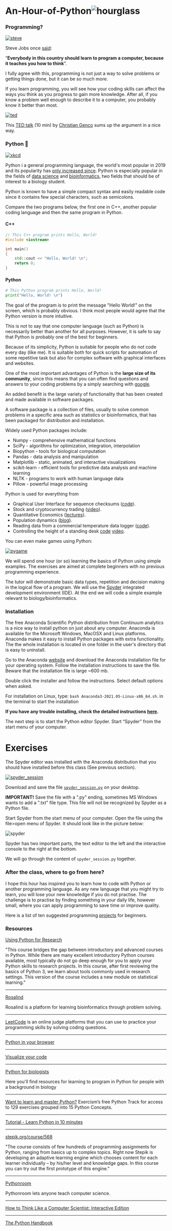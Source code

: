 # An-Hour-of-Python![hourglass](pics/hourglass_small.png)

### Programming?

[![steve](pics/stevejobs.png)](https://youtu.be/IY7EsTnUSxY?t=2)

Steve Jobs once [said](https://youtu.be/IY7EsTnUSxY?t=2):


“**Everybody in this country should learn to program a computer, because it teaches you how to think**”.


I fully agree with this, programming is not just a way to solve problems or getting
things done, but it can be so much more.


If you learn programming, you will see how your coding skills can affect the ways you think
as you progress to gain more knowledge. After all, if you know a problem well enough to describe
it to a computer, you probably know it better than most.



[![ted](pics/ted.png)](https://youtu.be/xfBWk4nw440?t=24)


This [TED talk](https://youtu.be/xfBWk4nw440?t=24) (10 min) by [Christian Genco](https://christian.gen.co/you-should-learn-to-program)
sums up the argument in a nice way.


### Python :snake:

[![xkcd](https://imgs.xkcd.com/comics/python.png)](https://xkcd.com)

Python i a general programming language, the world's most popular in 2019 and its popularity has [only increased since](https://pypl.github.io/PYPL.html). Python is especially popular in the fields of [data science](https://en.wikipedia.org/wiki/Data_science) and [bioinformatics](https://en.wikipedia.org/wiki/Bioinformatics), two fields that should be of interest to a biology student.

Python is known to have a simple compact syntax and easily readable code since it contains few special characters, such as semicolons.

Compare the two programs below, the first one in C++, another popular coding language and then the same program in Python.

#### C++

```C++
// This C++ program prints Hello, World!
#include <iostream>

int main()
{
    std::cout << "Hello, World! \n";
    return 0;
}
```

#### Python

```python
# This Python program prints Hello, World!
print("Hello, World! \n")

```
The goal of the program is to print the message "Hello World!" on the screen, which is probably obvious. I think most people would agree that the Python version is more intuitive.

This is not to say that one computer language (such as Python) is necessarily better than another for all purposes. However, it is safe to say that Python is probably one of the best for beginners.

Because of its simplicity, Python is suitable for people who do not code every day (like me). It is suitable both for quick scripts for automation of some repetitive task but also for complex software with graphical interfaces and websites.


One of the most important advantages of Python is the **large size of its community**, since this means that you can often find questions and answers to your coding problems by a simply searching with [google](https://www.google.com/search?q=loop+over+a+dictionary+python).

An added benefit is the large variety of functionality that has been created and made available in software packages.

A software package is a collection of files, usually to solve common problems in a specific area such as statistics or bioinformatics, that has been packaged for distribution and installation.

Widely used Python packages include:
- Numpy - comprehensive mathematical functions
- SciPy - algorithms for optimization, integration, interpolation
- Biopython - tools for biological computation
- Pandas - data analysis and manipulation
- Matplotlib - static, animated, and interactive visualizations
 - scikit-learn - efficient tools for predictive data analysis and machine learning
 - NLTK - programs to work with human language data
 - Pillow - powerful image processing

Python is used for everything from

- Graphical User Interface for sequence checksums ([code](https://github.com/BjornFJohansson/seguid_calculator)).
- Stock and cryptocurrency trading ([video](https://youtu.be/GdlFhF6gjKo)).
- Quantitative Economics ([lectures](https://quantecon.org/python-lectures)).
- Population dynamics ([blog](https://towardsdatascience.com/building-population-models-in-python-57f9e174d27d)).
- Reading data from a commercial temperature data logger ([code](https://github.com/civic/elitech-datareader)).
- Controlling the height of a standing desk [code](https://pypi.org/project/idasen) [video](https://youtu.be/LEXQOhEzVhE?t=404).


You can even make games using Python:

[![pygame](pics/pygame.gif)](https://www.pygame.org)




We will spend one hour (or so) learning the basics of Python using simple examples. The exercises are aimed at complete beginners with no previous programming experience.

The tutor will demonstrate basic data types, repetition and decision making in the logical flow of a program. We will use the [Spyder](https://www.spyder-ide.org) integrated development environment (IDE). At the end we will code a simple example relevant to biology/bioinformatics.


### Installation


The free Anaconda Scientific Python distribution from Continuum analytics is
a nice way to install python on just about any computer. Anaconda is available for the Microsoft Windows, MacOSX and Linux platforms. Anaconda makes it easy to install Python packages with extra functionality. The the whole installation is located in one folder in the user's directory that is easy to uninstall.


Go to the Anaconda [website](https://store.continuum.io/cshop/anaconda) and
download the Anaconda installation file for your operating system. Follow the installation instructions to save the file.  Beware that the installation file is large ~600 mb.

Double click the installer and follow the instructions. Select default options when asked.

For installation on Linux, type: ```bash Anaconda3-2021.05-Linux-x86_64.sh```. in the terminal to start the installation

**If you have any trouble installing, check the detailed instructions [here](https://docs.anaconda.com/anaconda/install).**

The next step is to start the Python editor Spyder.  Start “Spyder” from the start menu of your computer.

# Exercises

The Spyder editor was installed with the Anaconda distribution that you should have installed before this class (See previous section).



[![spyder_session](pics/BUTTON-d-2.jpg)](https://raw.githubusercontent.com/BjornFJohansson/An-Hour-of-Python/main/spyder_session.py)




Download and save the file [```spyder_session.py```](https://raw.githubusercontent.com/BjornFJohansson/An-Hour-of-Python/main/spyder_session.py) on your desktop.

**IMPORTANT!** Save the file with a ".py" ending, sometimes MS Windows wants to add a ".txt" file type.
This file will not be recognized by Spyder as a Python file.



Start Spyder from the start menu of your computer. Open the file using the file>open menu of Spyder. It should look like in the picture below:

![spyder](pics/spyder.png)


Spyder has two important parts, the text editor to the left and the interactive console to the right at the bottom.

We will go through the content of ```spyder_session.py``` together.

### After the class, where to go from here?

I hope this hour has inspired you to learn how to code with Python or another programming language.
As any new language that you might try to learn, you will lose your new knowledge if you do not practise. The challenge is to practise by finding something in your daily life, however small, where you can apply programming to save time or improve quality.

Here is a list of ten suggested programming [projects](https://favtutor.com/blog-details/7-Python-Projects-For-Beginners) for beginners.



### Resources

[Using Python for Research](https://www.edx.org/course/using-python-for-research)

"This course bridges the gap between introductory and advanced courses in Python. While there are many excellent introductory Python courses available, most typically do not go deep enough for you to apply your Python skills to research projects. In this course, after first reviewing the basics of Python 3, we learn about tools commonly used in research settings. This version of the course includes a new module on statistical learning."

----

[Rosalind](http://rosalind.info/problems/locations)

Rosalind is a platform for learning bioinformatics through problem solving.


----

[LeetCode](https://leetcode.com)
is an online judge platforms that you can use to practice your programming skills by solving coding questions.

----

[Python in your browser](https://replit.com)

----

[Visualize your code](https://pythontutor.com)

----

[Python for biologists](http://pythonforbiologists.com)

Here you'll find resources for learning to program in Python for people with a background in biology

----

[Want to learn and master Python?](https://exercism.org/tracks/python)
Exercism’s free Python Track for access to 129 exercises grouped into 15 Python Concepts.

----

[Tutorial - Learn Python in 10 minutes](https://www.stavros.io/tutorials/python)

----

[stepik.org/course/568](https://stepik.org/course/568/promo)

"The course consists of few hundreds of programming assignments for Python, ranging from basics up to complex topics. Right now Stepik is developing an adaptive learning engine which chooses content for each learner individually – by his/her level and knowledge gaps. In this course you can try out the first prototype of this engine."

----

[Pythonroom](https://pythonroom.firebaseapp.com)

Pythonroom lets anyone teach computer science.

----

[How to Think Like a Computer Scientist: Interactive Edition](https://runestone.academy/runestone/books/published/thinkcspy/index.html)

----

[The Python Handbook](https://www.freecodecamp.org/news/the-python-handbook)

